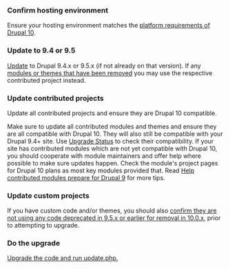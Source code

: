 ### Confirm hosting environment

Ensure your hosting environment matches the [platform requirements of Drupal 10](https://www.drupal.org/docs/system-requirements).

### Update to 9.4 or 9.5

[Update](https://www.drupal.org/docs/updating-drupal) to Drupal 9.4.x or 9.5.x (if not already on that version). If any [modules or themes that have been removed](https://www.drupal.org/docs/core-modules-and-themes/deprecated-and-obsolete) you may use the respective contributed project instead.

### Update contributed projects

Update all contributed projects and ensure they are Drupal 10 compatible.

Make sure to update all contributed modules and themes and ensure they are all compatible with Drupal 10\. They will also still be compatible with your Drupal 9.4+ site. Use [Upgrade Status](https://www.drupal.org/project/upgrade%5Fstatus) to check their compatibility. If your site has contributed modules which are not yet compatible with Drupal 10, you should cooperate with module maintainers and offer help where possible to make sure updates happen. Check the module's project pages for Drupal 10 plans as most key modules provided that. Read [Help contributed modules prepare for Drupal 9](https://www.drupal.org/node/3032484) for more tips.

### Update custom projects

If you have custom code and/or themes, you should also [confirm they are not using any code deprecated in 9.5.x or earlier for removal in 10.0.x](https://www.drupal.org/docs/9/how-to-prepare-your-drupal-7-or-8-site-for-drupal-9/deprecation-checking-and-correction-tools), prior to attempting to upgrade.

### Do the upgrade

[Upgrade the code and run update.php.](https://www.drupal.org/docs/upgrading-drupal/upgrading-from-drupal-8-or-later/upgrading-a-composer-based-site)